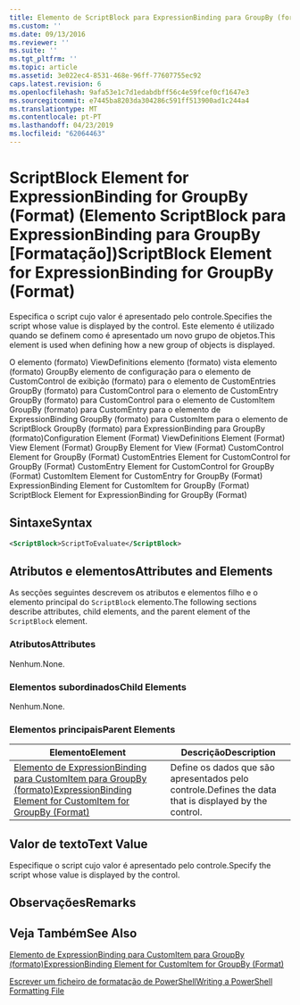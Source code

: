 ```yaml
---
title: Elemento de ScriptBlock para ExpressionBinding para GroupBy (formato) | Documentos da Microsoft
ms.custom: ''
ms.date: 09/13/2016
ms.reviewer: ''
ms.suite: ''
ms.tgt_pltfrm: ''
ms.topic: article
ms.assetid: 3e022ec4-8531-468e-96ff-77607755ec92
caps.latest.revision: 6
ms.openlocfilehash: 9afa53e1c7d1edabdbff56c4e59fcef0cf1647e3
ms.sourcegitcommit: e7445ba8203da304286c591ff513900ad1c244a4
ms.translationtype: MT
ms.contentlocale: pt-PT
ms.lasthandoff: 04/23/2019
ms.locfileid: "62064463"
---
```

# <a name="scriptblock-element-for-expressionbinding-for-groupby-format"></a><span data-ttu-id="c78d0-102">ScriptBlock Element for ExpressionBinding for GroupBy (Format) (Elemento ScriptBlock para ExpressionBinding para GroupBy [Formatação])</span><span class="sxs-lookup"><span data-stu-id="c78d0-102">ScriptBlock Element for ExpressionBinding for GroupBy (Format)</span></span>

<span data-ttu-id="c78d0-103">Especifica o script cujo valor é apresentado pelo controle.</span><span class="sxs-lookup"><span data-stu-id="c78d0-103">Specifies the script whose value is displayed by the control.</span></span> <span data-ttu-id="c78d0-104">Este elemento é utilizado quando se definem como é apresentado um novo grupo de objetos.</span><span class="sxs-lookup"><span data-stu-id="c78d0-104">This element is used when defining how a new group of objects is displayed.</span></span>

<span data-ttu-id="c78d0-105">O elemento (formato) ViewDefinitions elemento (formato) vista elemento (formato) GroupBy elemento de configuração para o elemento de CustomControl de exibição (formato) para o elemento de CustomEntries GroupBy (formato) para CustomControl para o elemento de CustomEntry GroupBy (formato) para CustomControl para o elemento de CustomItem GroupBy (formato) para CustomEntry para o elemento de ExpressionBinding GroupBy (formato) para CustomItem para o elemento de ScriptBlock GroupBy (formato) para ExpressionBinding para GroupBy (formato)</span><span class="sxs-lookup"><span data-stu-id="c78d0-105">Configuration Element (Format) ViewDefinitions Element (Format) View Element (Format) GroupBy Element for View (Format) CustomControl Element for GroupBy (Format) CustomEntries Element for CustomControl for GroupBy (Format) CustomEntry Element for CustomControl for GroupBy (Format) CustomItem Element for CustomEntry for GroupBy (Format) ExpressionBinding Element for CustomItem for GroupBy (Format) ScriptBlock Element for ExpressionBinding for GroupBy (Format)</span></span>

## <a name="syntax"></a><span data-ttu-id="c78d0-106">Sintaxe</span><span class="sxs-lookup"><span data-stu-id="c78d0-106">Syntax</span></span>

```xml
<ScriptBlock>ScriptToEvaluate</ScriptBlock>
```

## <a name="attributes-and-elements"></a><span data-ttu-id="c78d0-107">Atributos e elementos</span><span class="sxs-lookup"><span data-stu-id="c78d0-107">Attributes and Elements</span></span>

<span data-ttu-id="c78d0-108">As secções seguintes descrevem os atributos e elementos filho e o elemento principal do `ScriptBlock` elemento.</span><span class="sxs-lookup"><span data-stu-id="c78d0-108">The following sections describe attributes, child elements, and the parent element of the `ScriptBlock` element.</span></span>

### <a name="attributes"></a><span data-ttu-id="c78d0-109">Atributos</span><span class="sxs-lookup"><span data-stu-id="c78d0-109">Attributes</span></span>

<span data-ttu-id="c78d0-110">Nenhum.</span><span class="sxs-lookup"><span data-stu-id="c78d0-110">None.</span></span>

### <a name="child-elements"></a><span data-ttu-id="c78d0-111">Elementos subordinados</span><span class="sxs-lookup"><span data-stu-id="c78d0-111">Child Elements</span></span>

<span data-ttu-id="c78d0-112">Nenhum.</span><span class="sxs-lookup"><span data-stu-id="c78d0-112">None.</span></span>

### <a name="parent-elements"></a><span data-ttu-id="c78d0-113">Elementos principais</span><span class="sxs-lookup"><span data-stu-id="c78d0-113">Parent Elements</span></span>

|<span data-ttu-id="c78d0-114">Elemento</span><span class="sxs-lookup"><span data-stu-id="c78d0-114">Element</span></span>|<span data-ttu-id="c78d0-115">Descrição</span><span class="sxs-lookup"><span data-stu-id="c78d0-115">Description</span></span>|
|-------------|-----------------|
|[<span data-ttu-id="c78d0-116">Elemento de ExpressionBinding para CustomItem para GroupBy (formato)</span><span class="sxs-lookup"><span data-stu-id="c78d0-116">ExpressionBinding Element for CustomItem for GroupBy (Format)</span></span>](./expressionbinding-element-for-customitem-for-groupby-format.md)|<span data-ttu-id="c78d0-117">Define os dados que são apresentados pelo controle.</span><span class="sxs-lookup"><span data-stu-id="c78d0-117">Defines the data that is displayed by the control.</span></span>|

## <a name="text-value"></a><span data-ttu-id="c78d0-118">Valor de texto</span><span class="sxs-lookup"><span data-stu-id="c78d0-118">Text Value</span></span>

<span data-ttu-id="c78d0-119">Especifique o script cujo valor é apresentado pelo controle.</span><span class="sxs-lookup"><span data-stu-id="c78d0-119">Specify the script whose value is displayed by the control.</span></span>

## <a name="remarks"></a><span data-ttu-id="c78d0-120">Observações</span><span class="sxs-lookup"><span data-stu-id="c78d0-120">Remarks</span></span>

## <a name="see-also"></a><span data-ttu-id="c78d0-121">Veja Também</span><span class="sxs-lookup"><span data-stu-id="c78d0-121">See Also</span></span>

[<span data-ttu-id="c78d0-122">Elemento de ExpressionBinding para CustomItem para GroupBy (formato)</span><span class="sxs-lookup"><span data-stu-id="c78d0-122">ExpressionBinding Element for CustomItem for GroupBy (Format)</span></span>](./expressionbinding-element-for-customitem-for-groupby-format.md)

[<span data-ttu-id="c78d0-123">Escrever um ficheiro de formatação de PowerShell</span><span class="sxs-lookup"><span data-stu-id="c78d0-123">Writing a PowerShell Formatting File</span></span>](./writing-a-powershell-formatting-file.md)
